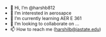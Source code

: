 - 👋 Hi, I’m @harshb812
- 👀 I’m interested in aerosapce
- 🌱 I’m currently learning AER E 361
- 💞️ I’m looking to collaborate on ...
- 📫 How to reach me (harshilb@iastate.edu)

<!---
harshb812/harshb812 is a ✨ special ✨ repository because its `README.md` (this file) appears on your GitHub profile.
You can click the Preview link to take a look at your changes.
--->
